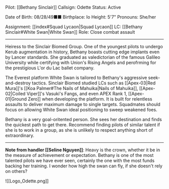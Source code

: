 
Pilot: [[Bethany Sinclair]]
Callsign: Odette
Status: Active

Date of Birth: 08/28/49■■
Birthplace: Io
Height: 5'7"
Pronouns: She/her

Assignment: [[index#Squad Lycaon|Squad Lycaon]]
LC: [[Bethany Sinclair#White Swan|White Swan]]
Role: Close combat assault

---

Heiress to the Sinclair Biomed Group. One of the youngest pilots to undergo Kerub augmentation in history, Bethany boasts cutting edge implants even by Lancer standards. She graduated as valedictorian of the famous Galileo University while certifying with Union's Rising Angels and perofrming for the prestigious L'or du Lac ballet company.

The Everest platform White Swan is tailored to Bethany's aggressive seek-and-destroy tactics. Sinclair Biomed studied LCs such as [[Apex-03|Red Mura]]'s [[Koa Palmer#The Nails of Mahuika|Nails of Mahuika]], [[Apex-02|Coiled Viper]]'s Vasuki's Fangs, and even APEX Rank 1, [[Apex-01|Ground Zero]] when developing the platform. It is built for relentless assaults to deliver maximum damage to single targets. Squadmates should focus on allowing White Swan ideal positioning to sweep weakened foes.

Bethany is a very goal-oritented person. She sees her destination and finds the quickest path to get there. Recommend finding pilots of similar talent if she is to work in a group, as she is unlikely to respect anything short of extraordinary.

---

**Note from handler [[Seline Nguyen]]**: Heavy is the crown, whether it be in the measure of achievement or expectation. Bethany is one of the most talented pilots we have ever seen, certainly the one with the most funds backing her training. I wonder how high the swan can fly, if she doesn't rely on others?

![[Logo_Odette.png]]

